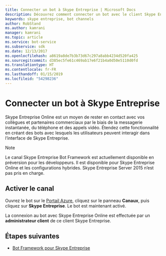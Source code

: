 ```yaml
---
title: Connecter un bot à Skype Entreprise | Microsoft Docs
description: Découvrez comment connecter un bot avec le client Skype Entreprise.
keywords: skype entreprise, bot channels
author: RobStand
ms.author: kamrani
manager: kamrani
ms.topic: article
ms.service: bot-service
ms.subservice: sdk
ms.date: 12/13/2017
ms.openlocfilehash: a8619a8de7b3b73d67c297a8abb4234d520fa425
ms.sourcegitcommit: d385ec5fe61c469ab17e6f21b4a0d50e5110d0fd
ms.translationtype: HT
ms.contentlocale: fr-FR
ms.lasthandoff: 01/15/2019
ms.locfileid: "54298236"
---
```

# <a name="connect-a-bot-to-skype-for-business"></a>Connecter un bot à Skype Entreprise

Skype Entreprise Online est un moyen de rester en contact avec vos collègues et partenaires commerciaux par le biais de la messagerie instantanée, du téléphone et des appels vidéo. Étendez cette fonctionnalité en créant des bots avec lesquels les utilisateurs peuvent interagir dans l’interface de Skype Entreprise.

> [!NOTE]
> Le canal Skype Entreprise Bot Framework est actuellement disponible en préversion pour les développeurs.
> Il est disponible pour Skype Entreprise Online et les configurations hybrides. Skype Entreprise Server 2015 n’est pas pris en charge. 

## <a name="enable-the-channel"></a>Activer le canal

Ouvrez le bot sur le [Portail Azure](https://portal.azure.com/), cliquez sur le panneau **Canaux**, puis cliquez sur **Skype Entreprise**. Le bot est maintenant activé. 

La connexion au bot avec Skype Entreprise Online est effectuée par un **administrateur client** de ce client Skype Entreprise.

## <a name="next-steps"></a>Étapes suivantes
* [Bot Framework pour Skype Entreprise](https://msdn.microsoft.com/en-us/skype/Skype-For-Business-Bot-Framework/docs/overview)







